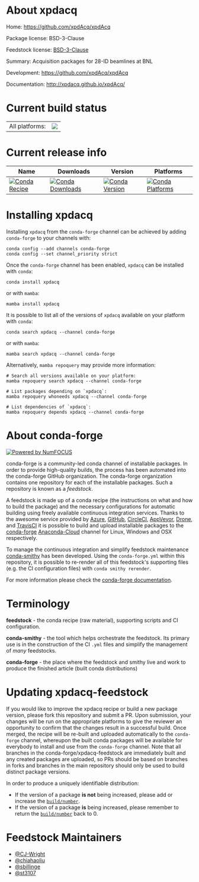 About xpdacq
============

Home: https://github.com/xpdAcq/xpdAcq

Package license: BSD-3-Clause

Feedstock license: [BSD-3-Clause](https://github.com/conda-forge/xpdacq-feedstock/blob/main/LICENSE.txt)

Summary: Acquisition packages for 28-ID beamlines at BNL

Development: https://github.com/xpdAcq/xpdAcq

Documentation: http://xpdacq.github.io/xpdAcq/

Current build status
====================


<table><tr><td>All platforms:</td>
    <td>
      <a href="https://dev.azure.com/conda-forge/feedstock-builds/_build/latest?definitionId=4417&branchName=main">
        <img src="https://dev.azure.com/conda-forge/feedstock-builds/_apis/build/status/xpdacq-feedstock?branchName=main">
      </a>
    </td>
  </tr>
</table>

Current release info
====================

| Name | Downloads | Version | Platforms |
| --- | --- | --- | --- |
| [![Conda Recipe](https://img.shields.io/badge/recipe-xpdacq-green.svg)](https://anaconda.org/conda-forge/xpdacq) | [![Conda Downloads](https://img.shields.io/conda/dn/conda-forge/xpdacq.svg)](https://anaconda.org/conda-forge/xpdacq) | [![Conda Version](https://img.shields.io/conda/vn/conda-forge/xpdacq.svg)](https://anaconda.org/conda-forge/xpdacq) | [![Conda Platforms](https://img.shields.io/conda/pn/conda-forge/xpdacq.svg)](https://anaconda.org/conda-forge/xpdacq) |

Installing xpdacq
=================

Installing `xpdacq` from the `conda-forge` channel can be achieved by adding `conda-forge` to your channels with:

```
conda config --add channels conda-forge
conda config --set channel_priority strict
```

Once the `conda-forge` channel has been enabled, `xpdacq` can be installed with `conda`:

```
conda install xpdacq
```

or with `mamba`:

```
mamba install xpdacq
```

It is possible to list all of the versions of `xpdacq` available on your platform with `conda`:

```
conda search xpdacq --channel conda-forge
```

or with `mamba`:

```
mamba search xpdacq --channel conda-forge
```

Alternatively, `mamba repoquery` may provide more information:

```
# Search all versions available on your platform:
mamba repoquery search xpdacq --channel conda-forge

# List packages depending on `xpdacq`:
mamba repoquery whoneeds xpdacq --channel conda-forge

# List dependencies of `xpdacq`:
mamba repoquery depends xpdacq --channel conda-forge
```


About conda-forge
=================

[![Powered by
NumFOCUS](https://img.shields.io/badge/powered%20by-NumFOCUS-orange.svg?style=flat&colorA=E1523D&colorB=007D8A)](https://numfocus.org)

conda-forge is a community-led conda channel of installable packages.
In order to provide high-quality builds, the process has been automated into the
conda-forge GitHub organization. The conda-forge organization contains one repository
for each of the installable packages. Such a repository is known as a *feedstock*.

A feedstock is made up of a conda recipe (the instructions on what and how to build
the package) and the necessary configurations for automatic building using freely
available continuous integration services. Thanks to the awesome service provided by
[Azure](https://azure.microsoft.com/en-us/services/devops/), [GitHub](https://github.com/),
[CircleCI](https://circleci.com/), [AppVeyor](https://www.appveyor.com/),
[Drone](https://cloud.drone.io/welcome), and [TravisCI](https://travis-ci.com/)
it is possible to build and upload installable packages to the
[conda-forge](https://anaconda.org/conda-forge) [Anaconda-Cloud](https://anaconda.org/)
channel for Linux, Windows and OSX respectively.

To manage the continuous integration and simplify feedstock maintenance
[conda-smithy](https://github.com/conda-forge/conda-smithy) has been developed.
Using the ``conda-forge.yml`` within this repository, it is possible to re-render all of
this feedstock's supporting files (e.g. the CI configuration files) with ``conda smithy rerender``.

For more information please check the [conda-forge documentation](https://conda-forge.org/docs/).

Terminology
===========

**feedstock** - the conda recipe (raw material), supporting scripts and CI configuration.

**conda-smithy** - the tool which helps orchestrate the feedstock.
                   Its primary use is in the construction of the CI ``.yml`` files
                   and simplify the management of *many* feedstocks.

**conda-forge** - the place where the feedstock and smithy live and work to
                  produce the finished article (built conda distributions)


Updating xpdacq-feedstock
=========================

If you would like to improve the xpdacq recipe or build a new
package version, please fork this repository and submit a PR. Upon submission,
your changes will be run on the appropriate platforms to give the reviewer an
opportunity to confirm that the changes result in a successful build. Once
merged, the recipe will be re-built and uploaded automatically to the
`conda-forge` channel, whereupon the built conda packages will be available for
everybody to install and use from the `conda-forge` channel.
Note that all branches in the conda-forge/xpdacq-feedstock are
immediately built and any created packages are uploaded, so PRs should be based
on branches in forks and branches in the main repository should only be used to
build distinct package versions.

In order to produce a uniquely identifiable distribution:
 * If the version of a package **is not** being increased, please add or increase
   the [``build/number``](https://docs.conda.io/projects/conda-build/en/latest/resources/define-metadata.html#build-number-and-string).
 * If the version of a package **is** being increased, please remember to return
   the [``build/number``](https://docs.conda.io/projects/conda-build/en/latest/resources/define-metadata.html#build-number-and-string)
   back to 0.

Feedstock Maintainers
=====================

* [@CJ-Wright](https://github.com/CJ-Wright/)
* [@chiahaoliu](https://github.com/chiahaoliu/)
* [@sbillinge](https://github.com/sbillinge/)
* [@st3107](https://github.com/st3107/)

